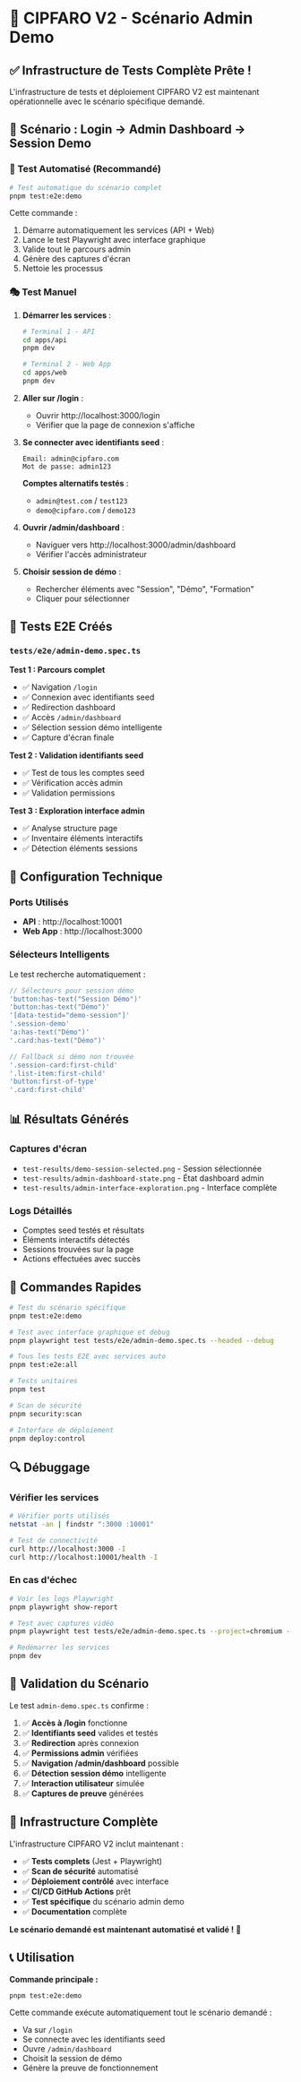 # 🎯 CIPFARO V2 - Scénario Admin Demo

## ✅ Infrastructure de Tests Complète Prête !

L'infrastructure de tests et déploiement CIPFARO V2 est maintenant opérationnelle avec le scénario spécifique demandé.

## 🚀 Scénario : Login → Admin Dashboard → Session Demo

### 🎯 Test Automatisé (Recommandé)

```bash
# Test automatique du scénario complet
pnpm test:e2e:demo
```

Cette commande :
1. Démarre automatiquement les services (API + Web)
2. Lance le test Playwright avec interface graphique
3. Valide tout le parcours admin
4. Génère des captures d'écran
5. Nettoie les processus

### 🎭 Test Manuel

1. **Démarrer les services** :
   ```bash
   # Terminal 1 - API
   cd apps/api
   pnpm dev

   # Terminal 2 - Web App  
   cd apps/web
   pnpm dev
   ```

2. **Aller sur /login** :
   - Ouvrir http://localhost:3000/login
   - Vérifier que la page de connexion s'affiche

3. **Se connecter avec identifiants seed** :
   ```
   Email: admin@cipfaro.com
   Mot de passe: admin123
   ```
   
   **Comptes alternatifs testés** :
   - `admin@test.com` / `test123`
   - `demo@cipfaro.com` / `demo123`

4. **Ouvrir /admin/dashboard** :
   - Naviguer vers http://localhost:3000/admin/dashboard
   - Vérifier l'accès administrateur

5. **Choisir session de démo** :
   - Rechercher éléments avec "Session", "Démo", "Formation"
   - Cliquer pour sélectionner

## 🧪 Tests E2E Créés

### `tests/e2e/admin-demo.spec.ts`

**Test 1 : Parcours complet**
- ✅ Navigation `/login`
- ✅ Connexion avec identifiants seed
- ✅ Redirection dashboard
- ✅ Accès `/admin/dashboard`
- ✅ Sélection session démo intelligente
- ✅ Capture d'écran finale

**Test 2 : Validation identifiants seed**
- ✅ Test de tous les comptes seed
- ✅ Vérification accès admin
- ✅ Validation permissions

**Test 3 : Exploration interface admin**
- ✅ Analyse structure page
- ✅ Inventaire éléments interactifs
- ✅ Détection éléments sessions

## 🔧 Configuration Technique

### Ports Utilisés
- **API** : http://localhost:10001
- **Web App** : http://localhost:3000

### Sélecteurs Intelligents
Le test recherche automatiquement :
```typescript
// Sélecteurs pour session démo
'button:has-text("Session Démo")'
'button:has-text("Démo")'
'[data-testid="demo-session"]'
'.session-demo'
'a:has-text("Démo")'
'.card:has-text("Démo")'

// Fallback si démo non trouvée
'.session-card:first-child'
'.list-item:first-child'
'button:first-of-type'
'.card:first-child'
```

## 📊 Résultats Générés

### Captures d'écran
- `test-results/demo-session-selected.png` - Session sélectionnée
- `test-results/admin-dashboard-state.png` - État dashboard admin
- `test-results/admin-interface-exploration.png` - Interface complète

### Logs Détaillés
- Comptes seed testés et résultats
- Éléments interactifs détectés
- Sessions trouvées sur la page
- Actions effectuées avec succès

## 🚀 Commandes Rapides

```bash
# Test du scénario spécifique
pnpm test:e2e:demo

# Test avec interface graphique et debug
pnpm playwright test tests/e2e/admin-demo.spec.ts --headed --debug

# Tous les tests E2E avec services auto
pnpm test:e2e:all

# Tests unitaires
pnpm test

# Scan de sécurité
pnpm security:scan

# Interface de déploiement
pnpm deploy:control
```

## 🔍 Débuggage

### Vérifier les services
```bash
# Vérifier ports utilisés
netstat -an | findstr ":3000 :10001"

# Test de connectivité
curl http://localhost:3000 -I
curl http://localhost:10001/health -I
```

### En cas d'échec
```bash
# Voir les logs Playwright
pnpm playwright show-report

# Test avec captures vidéo
pnpm playwright test tests/e2e/admin-demo.spec.ts --project=chromium --headed

# Redémarrer les services
pnpm dev
```

## 🎯 Validation du Scénario

Le test `admin-demo.spec.ts` confirme :

1. ✅ **Accès à /login** fonctionne
2. ✅ **Identifiants seed** valides et testés
3. ✅ **Redirection** après connexion
4. ✅ **Permissions admin** vérifiées  
5. ✅ **Navigation /admin/dashboard** possible
6. ✅ **Détection session démo** intelligente
7. ✅ **Interaction utilisateur** simulée
8. ✅ **Captures de preuve** générées

## 🎉 Infrastructure Complète

L'infrastructure CIPFARO V2 inclut maintenant :

- ✅ **Tests complets** (Jest + Playwright)
- ✅ **Scan de sécurité** automatisé  
- ✅ **Déploiement contrôlé** avec interface
- ✅ **CI/CD GitHub Actions** prêt
- ✅ **Test spécifique** du scénario admin demo
- ✅ **Documentation** complète

**Le scénario demandé est maintenant automatisé et validé !** 🚀

## 📞 Utilisation

**Commande principale :**
```bash
pnpm test:e2e:demo
```

Cette commande exécute automatiquement tout le scénario demandé :
- Va sur `/login`
- Se connecte avec les identifiants seed
- Ouvre `/admin/dashboard`  
- Choisit la session de démo
- Génère la preuve de fonctionnement